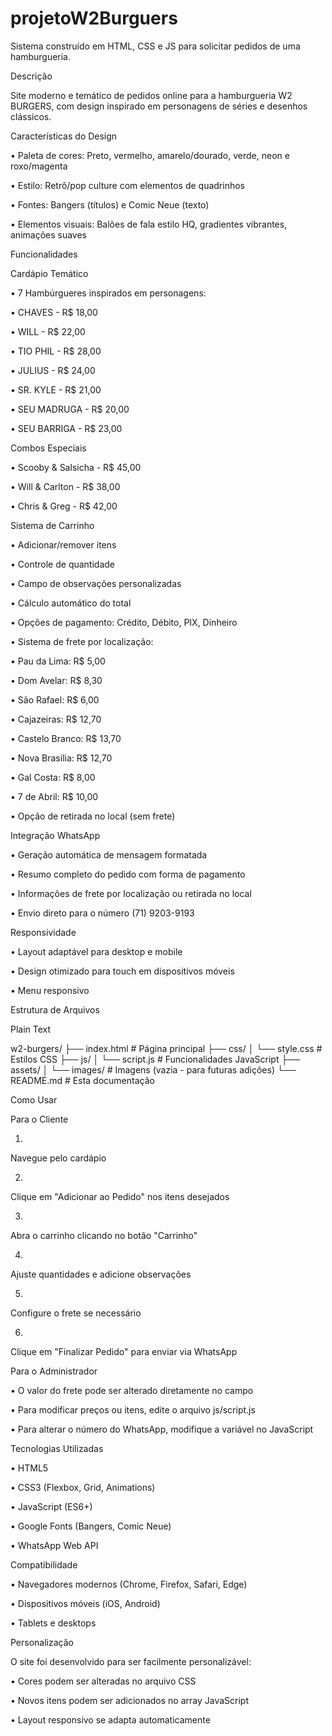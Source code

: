 # projetoW2Burguers
Sistema construído em HTML, CSS e JS para solicitar pedidos de uma hamburgueria.


Descrição

Site moderno e temático de pedidos online para a hamburgueria W2 BURGERS, com design inspirado em personagens de séries e desenhos clássicos.

Características do Design

•
Paleta de cores: Preto, vermelho, amarelo/dourado, verde, neon e roxo/magenta

•
Estilo: Retrô/pop culture com elementos de quadrinhos

•
Fontes: Bangers (títulos) e Comic Neue (texto)

•
Elementos visuais: Balões de fala estilo HQ, gradientes vibrantes, animações suaves

Funcionalidades

Cardápio Temático

•
7 Hambúrgueres inspirados em personagens:

•
CHAVES - R$ 18,00

•
WILL - R$ 22,00

•
TIO PHIL - R$ 28,00

•
JULIUS - R$ 24,00

•
SR. KYLE - R$ 21,00

•
SEU MADRUGA - R$ 20,00

•
SEU BARRIGA - R$ 23,00



Combos Especiais

•
Scooby & Salsicha - R$ 45,00

•
Will & Carlton - R$ 38,00

•
Chris & Greg - R$ 42,00

Sistema de Carrinho

•
Adicionar/remover itens

•
Controle de quantidade

•
Campo de observações personalizadas

•
Cálculo automático do total

•
Opções de pagamento: Crédito, Débito, PIX, Dinheiro

•
Sistema de frete por localização:

•
Pau da Lima: R$ 5,00

•
Dom Avelar: R$ 8,30

•
São Rafael: R$ 6,00

•
Cajazeiras: R$ 12,70

•
Castelo Branco: R$ 13,70

•
Nova Brasília: R$ 12,70

•
Gal Costa: R$ 8,00

•
7 de Abril: R$ 10,00



•
Opção de retirada no local (sem frete)

Integração WhatsApp

•
Geração automática de mensagem formatada

•
Resumo completo do pedido com forma de pagamento

•
Informações de frete por localização ou retirada no local

•
Envio direto para o número (71) 9203-9193

Responsividade

•
Layout adaptável para desktop e mobile

•
Design otimizado para touch em dispositivos móveis

•
Menu responsivo

Estrutura de Arquivos

Plain Text


w2-burgers/
├── index.html          # Página principal
├── css/
│   └── style.css       # Estilos CSS
├── js/
│   └── script.js       # Funcionalidades JavaScript
├── assets/
│   └── images/         # Imagens (vazia - para futuras adições)
└── README.md           # Esta documentação


Como Usar

Para o Cliente

1.
Navegue pelo cardápio

2.
Clique em "Adicionar ao Pedido" nos itens desejados

3.
Abra o carrinho clicando no botão "Carrinho"

4.
Ajuste quantidades e adicione observações

5.
Configure o frete se necessário

6.
Clique em "Finalizar Pedido" para enviar via WhatsApp

Para o Administrador

•
O valor do frete pode ser alterado diretamente no campo

•
Para modificar preços ou itens, edite o arquivo js/script.js

•
Para alterar o número do WhatsApp, modifique a variável no JavaScript

Tecnologias Utilizadas

•
HTML5

•
CSS3 (Flexbox, Grid, Animations)

•
JavaScript (ES6+)

•
Google Fonts (Bangers, Comic Neue)

•
WhatsApp Web API

Compatibilidade

•
Navegadores modernos (Chrome, Firefox, Safari, Edge)

•
Dispositivos móveis (iOS, Android)

•
Tablets e desktops

Personalização

O site foi desenvolvido para ser facilmente personalizável:

•
Cores podem ser alteradas no arquivo CSS

•
Novos itens podem ser adicionados no array JavaScript

•
Layout responsivo se adapta automaticamente


